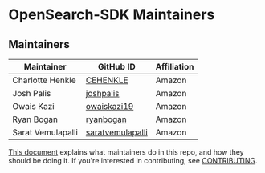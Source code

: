 # OpenSearch-SDK Maintainers

## Maintainers
| Maintainer              | GitHub ID                                               | Affiliation |
| ----------------------- | ------------------------------------------------------- | ----------- |
| Charlotte Henkle        | [CEHENKLE](https://github.com/CEHENKLE)                 | Amazon      |
| Josh Palis              | [joshpalis](https://github.com/joshpalis)               | Amazon      |
| Owais Kazi              | [owaiskazi19](https://github.com/owaiskazi19)           | Amazon      |
| Ryan Bogan              | [ryanbogan](https://github.com/ryanbogan)               | Amazon      |
| Sarat Vemulapalli       | [saratvemulapalli](https://github.com/saratvemulapalli) | Amazon      |


[This document](https://github.com/opensearch-project/.github/blob/main/MAINTAINERS.md) explains what maintainers do in this repo, and how they should be doing it. If you're interested in contributing, see [CONTRIBUTING](CONTRIBUTING.md).

